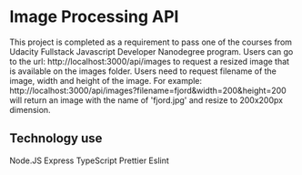 # Image Processing API

This project is completed as a requirement to pass one of the courses from Udacity Fullstack Javascript Developer Nanodegree program.
Users can go to the url: http://localhost:3000/api/images to request a resized image that is available on the images folder.
Users need to request filename of the image, width and height of the image.
For example:
http://localhost:3000/api/images?filename=fjord&width=200&height=200
will return an image with the name of 'fjord.jpg' and resize to 200x200px dimension.

## Technology use
Node.JS
Express
TypeScript
Prettier
Eslint